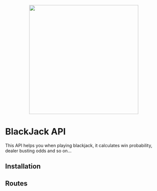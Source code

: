 
<p align="center"><a href="https://symfony.com" target="_blank">
    <img 
    src="https://image.flaticon.com/icons/svg/1983/1983632.svg" 
    width="350">
</a></p>

BlackJack API
==

This API helps you when playing blackjack, it calculates win probability, dealer busting odds and so on...
 
Installation
--
 
Routes
--

